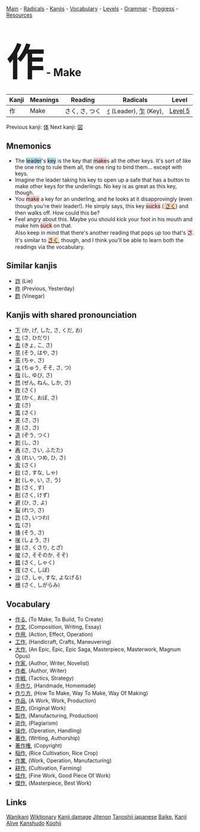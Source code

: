 <style> bigfont {font-size: 100px}</style>
[Main](../README.md) -
[Radicals](../radicals.md) -
[Kanjis](../kanjis.md) -
[Vocabulary](../vocabulary.md) -
[Levels](../levels.md) -
[Grammar](../grammar.md) - 
[Progress](../progress.md) -
[Resources](../resources.md)
# <bigfont> 作</bigfont> - Make 

| Kanji | Meanings | Reading | Radicals | Level |
| --- | --- | --- | --- | --- |
| 作 | Make | さく, さ, つく | [ｲ](../radicals/ｲ.md) (Leader), [乍](../radicals/乍.md) (Key),  | [Level 5](../levels/wk_level5.md) |

Previous kanji: [体](体.md) Next kanji: [図](図.md) 

## Mnemonics
 * The <span style="background-color:#ADD8E6"> leader</span>'s <span style="background-color:#ADD8E6"> key</span> is the key that <span style="background-color:#ffcccb"> make</span>s all the other keys. It's sort of like the one ring to rule them all, the one ring to bind them... except with keys.
* Imagine the leader taking his key to open up a safe that has a button to make other keys for the underlings. No key is as great as this key, though.
* You <span style="background-color:#ffcccb"> make</span> a key for an underling, and he looks at it disapprovingly (even though you're their leader!). He simply says, this key <span style="background-color:#ffcccb"> sucks</span> (<span style="background-color:#fed8b1"> [さく](https://jisho.org/search/さく)</span>) and then walks off. How could this be?
* Feel angry about this. Maybe you should kick your foot in his mouth and make him <span style="background-color:#ffcccb"> suck</span> on that.<br />Also keep in mind that there's another reading that pops up too that's <span style="background-color:#ffcccb"> さ</span>. It's similar to <span style="background-color:#fed8b1"> [さく](https://jisho.org/search/さく)</span>, though, and I think you'll be able to learn both the readings via the vocabulary.


## Similar kanjis
 * [詐](詐.md) (Lie)
* [昨](昨.md) (Previous, Yesterday)
* [酢](酢.md) (Vinegar)



## Kanjis with shared pronounciation
 * [下](下.md) (か, げ, した, さ, くだ, お)
* [左](左.md) (さ, ひだり)
* [去](去.md) (きょ, こ, さ)
* [早](早.md) (そう, はや, さ)
* [茶](茶.md) (ちゃ, さ)
* [注](注.md) (ちゅう, そそ, さ, つ)
* [指](指.md) (し, ゆび, さ)
* [然](然.md) (ぜん, ねん, しか, さ)
* [昨](昨.md) (さく)
* [覚](覚.md) (かく, おぼ, さ)
* [査](査.md) (さ)
* [策](策.md) (さく)
* [差](差.md) (さ, さ)
* [差](差.md) (さ, さ)
* [造](造.md) (ぞう, つく)
* [刺](刺.md) (し, さ)
* [再](再.md) (さ, さい, ふたた)
* [冷](冷.md) (れい, つめ, ひ, さ)
* [索](索.md) (さく)
* [砂](砂.md) (さ, すな, しゃ)
* [射](射.md) (しゃ, い, さ, う)
* [酢](酢.md) (さく, す)
* [削](削.md) (さく, けず)
* [避](避.md) (ひ, さ, よ)
* [裂](裂.md) (れつ, さ)
* [詐](詐.md) (さ, いつわ)
* [佐](佐.md) (さ)
* [挿](挿.md) (そう, さ)
* [咲](咲.md) (しょう, さ)
* [鎖](鎖.md) (さ, くさり, とざ)
* [唆](唆.md) (さ, そそのか, そそ)
* [錯](錯.md) (さく, しゃく)
* [搾](搾.md) (さく, しぼ)
* [沙](沙.md) (さ, しゃ, すな, よなげる)
* [柵](柵.md) (さく, しがらみ)



## Vocabulary
 * [作る](../vocabulary/作.md), (To Make, To Build, To Create)
* [作文](../vocabulary/作.md), (Composition, Writing, Essay)
* [作用](../vocabulary/作.md), (Action, Effect, Operation)
* [工作](../vocabulary/作.md), (Handicraft, Crafts, Maneuvering)
* [大作](../vocabulary/作.md), (An Epic, Epic, Epic Saga, Masterpiece, Masterwork, Magnum Opus)
* [作家](../vocabulary/作.md), (Author, Writer, Novelist)
* [作者](../vocabulary/作.md), (Author, Writer)
* [作戦](../vocabulary/作.md), (Tactics, Strategy)
* [手作り](../vocabulary/作.md), (Handmade, Homemade)
* [作り方](../vocabulary/作.md), (How To Make, Way To Make, Way Of Making)
* [作品](../vocabulary/作.md), (A Work, Work, Production)
* [原作](../vocabulary/作.md), (Original Work)
* [製作](../vocabulary/作.md), (Manufacturing, Production)
* [盗作](../vocabulary/作.md), (Plagiarism)
* [操作](../vocabulary/作.md), (Operation, Handling)
* [著作](../vocabulary/作.md), (Writing, Authorship)
* [著作権](../vocabulary/作.md), (Copyright)
* [稲作](../vocabulary/作.md), (Rice Cultivation, Rice Crop)
* [作業](../vocabulary/作.md), (Work, Operation, Manufacturing)
* [耕作](../vocabulary/作.md), (Cultivation, Farming)
* [佳作](../vocabulary/作.md), (Fine Work, Good Piece Of Work)
* [傑作](../vocabulary/作.md), (Masterpiece, Best Work)




## Links 


[Wanikani](https://www.wanikani.com/kanji/作)
[Wiktionary](https://en.wiktionary.org/wiki/作)
[Kanji damage](http://www.kanjidamage.com/kanji/search?utf8=✓&q=作)
[Jitenon](https://jitenon.com/kanji/作)
[Tanoshii japanese](https://www.tanoshiijapanese.com/dictionary/kanji.cfm?k=作)
[Baike](https://baike.baidu.com/item/作),
[Kanji Alive](https://app.kanjialive.com/作)
[Kanshudo](https://www.kanshudo.com/searchmn?q=作)
[Koohii](https://kanji.koohii.com/study/kanji/作)

